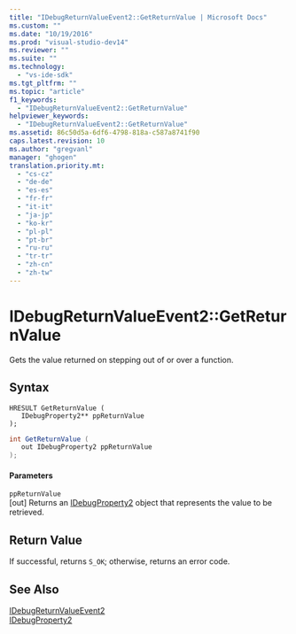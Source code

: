 ```yaml
---
title: "IDebugReturnValueEvent2::GetReturnValue | Microsoft Docs"
ms.custom: ""
ms.date: "10/19/2016"
ms.prod: "visual-studio-dev14"
ms.reviewer: ""
ms.suite: ""
ms.technology: 
  - "vs-ide-sdk"
ms.tgt_pltfrm: ""
ms.topic: "article"
f1_keywords: 
  - "IDebugReturnValueEvent2::GetReturnValue"
helpviewer_keywords: 
  - "IDebugReturnValueEvent2::GetReturnValue"
ms.assetid: 86c50d5a-6df6-4798-818a-c587a8741f90
caps.latest.revision: 10
ms.author: "gregvanl"
manager: "ghogen"
translation.priority.mt: 
  - "cs-cz"
  - "de-de"
  - "es-es"
  - "fr-fr"
  - "it-it"
  - "ja-jp"
  - "ko-kr"
  - "pl-pl"
  - "pt-br"
  - "ru-ru"
  - "tr-tr"
  - "zh-cn"
  - "zh-tw"
---
```

# IDebugReturnValueEvent2::GetReturnValue
Gets the value returned on stepping out of or over a function.  
  
## Syntax  
  
```cpp#  
HRESULT GetReturnValue (   
   IDebugProperty2** ppReturnValue  
);  
```  
  
```c#  
int GetReturnValue (   
   out IDebugProperty2 ppReturnValue  
);  
```  
  
#### Parameters  
 `ppReturnValue`  
 [out] Returns an [IDebugProperty2](../extensibility/idebugproperty2.md) object that represents the value to be retrieved.  
  
## Return Value  
 If successful, returns `S_OK`; otherwise, returns an error code.  
  
## See Also  
 [IDebugReturnValueEvent2](../extensibility/idebugreturnvalueevent2.md)   
 [IDebugProperty2](../extensibility/idebugproperty2.md)